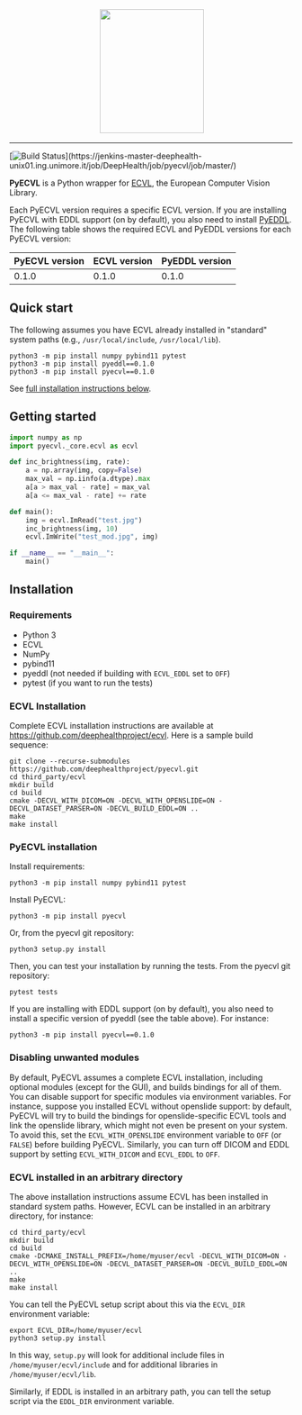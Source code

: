 <div align="center">
  <img src="https://raw.githubusercontent.com/deephealthproject/pyecvl/master/docs/logo.png" height="220" width="185">
</div>

-----------------


[![Build Status](https://jenkins-master-deephealth-unix01.ing.unimore.it/badge/job/DeepHealth/job/pyecvl/job/master/linux_end?)](https://jenkins-master-deephealth-unix01.ing.unimore.it/job/DeepHealth/job/pyecvl/job/master/)

**PyECVL** is a Python wrapper for [ECVL](https://github.com/deephealthproject/ecvl), the European Computer Vision Library.


Each PyECVL version requires a specific ECVL version. If you are installing
PyECVL with EDDL support (on by default), you also need to install
[PyEDDL](https://github.com/deephealthproject/pyeddl). The following table
shows the required ECVL and PyEDDL versions for each PyECVL version:

PyECVL version | ECVL version | PyEDDL version |
-------------- | ------------ | -------------- |
0.1.0          | 0.1.0        | 0.1.0          |


## Quick start

The following assumes you have ECVL already installed in "standard"
system paths (e.g., `/usr/local/include`, `/usr/local/lib`).

    python3 -m pip install numpy pybind11 pytest
    python3 -m pip install pyeddl==0.1.0
    python3 -m pip install pyecvl==0.1.0

See [full installation instructions below](#installation).


## Getting started

```python
import numpy as np
import pyecvl._core.ecvl as ecvl

def inc_brightness(img, rate):
    a = np.array(img, copy=False)
    max_val = np.iinfo(a.dtype).max
    a[a > max_val - rate] = max_val
    a[a <= max_val - rate] += rate

def main():
    img = ecvl.ImRead("test.jpg")
    inc_brightness(img, 10)
    ecvl.ImWrite("test_mod.jpg", img)

if __name__ == "__main__":
    main()
```


## Installation

### Requirements

- Python 3
- ECVL
- NumPy
- pybind11
- pyeddl (not needed if building with `ECVL_EDDL` set to `OFF`)
- pytest (if you want to run the tests)


### ECVL Installation

Complete ECVL installation instructions are available at
https://github.com/deephealthproject/ecvl. Here is a sample build sequence:

```
git clone --recurse-submodules https://github.com/deephealthproject/pyecvl.git
cd third_party/ecvl
mkdir build
cd build
cmake -DECVL_WITH_DICOM=ON -DECVL_WITH_OPENSLIDE=ON -DECVL_DATASET_PARSER=ON -DECVL_BUILD_EDDL=ON ..
make
make install
```


### PyECVL installation

Install requirements:

```
python3 -m pip install numpy pybind11 pytest

```

Install PyECVL:

```
python3 -m pip install pyecvl
```

Or, from the pyecvl git repository:

```
python3 setup.py install
```

Then, you can test your installation by running the tests. From the pyecvl git
repository:

    pytest tests

If you are installing with EDDL support (on by default), you also need to
install a specific version of pyeddl (see the table above). For instance:

```
python3 -m pip install pyecvl==0.1.0
```


### Disabling unwanted modules

By default, PyECVL assumes a complete ECVL installation, including optional
modules (except for the GUI), and builds bindings for all of them. You can
disable support for specific modules via environment variables. For instance,
suppose you installed ECVL without openslide support: by default, PyECVL will
try to build the bindings for openslide-specific ECVL tools and link the
openslide library, which might not even be present on your system. To avoid
this, set the `ECVL_WITH_OPENSLIDE` environment variable to `OFF` (or `FALSE`)
before building PyECVL. Similarly, you can turn off DICOM and EDDL support by
setting `ECVL_WITH_DICOM` and `ECVL_EDDL` to `OFF`.


### ECVL installed in an arbitrary directory

The above installation instructions assume ECVL has been installed in standard
system paths. However, ECVL can be installed in an arbitrary directory,
for instance:

```
cd third_party/ecvl
mkdir build
cd build
cmake -DCMAKE_INSTALL_PREFIX=/home/myuser/ecvl -DECVL_WITH_DICOM=ON -DECVL_WITH_OPENSLIDE=ON -DECVL_DATASET_PARSER=ON -DECVL_BUILD_EDDL=ON ..
make
make install
```

You can tell the PyECVL setup script about this via the `ECVL_DIR` environment
variable:

```
export ECVL_DIR=/home/myuser/ecvl
python3 setup.py install
```

In this way, `setup.py` will look for additional include files in
`/home/myuser/ecvl/include` and for additional libraries in
`/home/myuser/ecvl/lib`.

Similarly, if EDDL is installed in an arbitrary path, you can tell the setup
script via the `EDDL_DIR` environment variable.
